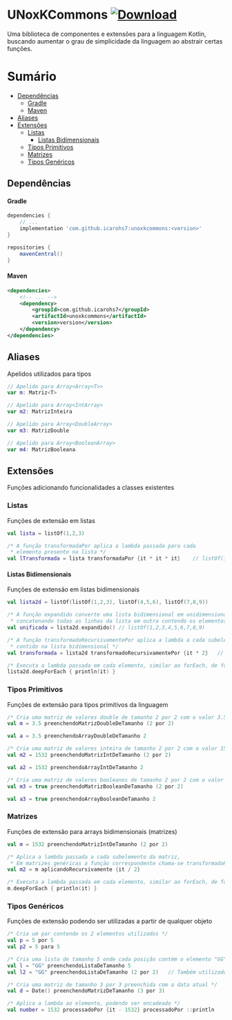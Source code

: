 # UNoxKCommons [ ![Download](https://api.bintray.com/packages/icarohs7/libraries/unoxkcommons/images/download.svg) ](https://bintray.com/icarohs7/libraries/unoxkcommons/_latestVersion)
Uma biblioteca de componentes e extensões para a linguagem
Kotlin, buscando aumentar o grau de simplicidade da linguagem
ao abstrair certas funções.

# Sumário
* [Dependências](#dependências)
  + [Gradle](#gradle)
  + [Maven](#maven)
* [Aliases](#aliases)
* [Extensões](#extensões)
	+ [Listas](#listas)
		- [Listas Bidimensionais](#listas-bidimensionais)
	+ [Tipos Primitivos](#tipos-primitivos)
	+ [Matrizes](#matrizes)
	+ [Tipos Genéricos](#tipos-genéricos)
## Dependências

#### Gradle

```groovy
dependencies {
	// ...
	implementation 'com.github.icarohs7:unoxkcommons:<version>'
}

repositories {
	mavenCentral()
}
```

#### Maven

```xml
<dependencies>
	<!-- ... -->
	<dependency>
		<groupId>com.github.icarohs7</groupId>
		<artifactId>unoxkcommons</artifactId>
		<version>version</version>
	</dependency>
</dependencies>
```
## Aliases
Apelidos utilizados para tipos

```kotlin
// Apelido para Array<Array<T>>
var m: Matriz<T>

// Apelido para Array<IntArray>
var m2: MatrizInteira

// Apelido para Array<DoubleArray>
var m3: MatrizDouble

// Apelido para Array<BooleanArray>
var m4: MatrizBooleana
```

## Extensões
Funções adicionando funcionalidades a classes existentes

### Listas
Funções de extensão em listas
```kotlin
val lista = listOf(1,2,3)

/* A função transformadaPor aplica a lambda passada para cada
 * elemento presente na lista */
val lTransformada = lista transformadaPor {it * it * it}    // listOf(1,8,27)
```

#### Listas Bidimensionais
Funções de extensão em listas bidimensionais
```kotlin
val lista2d = listOf(listOf(1,2,3), listOf(4,5,6), listOf(7,8,9))

/* A função expandido converte uma lista bidimensional em unidimensional
 * concatenando todas as linhas da lista em outra contendo os elementos */
val unificada = lista2d.expandido() // listOf(1,2,3,4,5,6,7,8,9)

/* A função transformadoRecursivamentePor aplica a lambda a cada subelemento
 * contido na lista bidimensional */
val transformada = lista2d transformadoRecursivamentePor {it * 2}   // listOf(listOf(2,4,6), listOf(8,10,12), listOf(14,16,18))

/* Executa a lambda passada em cada elemento, similar ao forEach, de forma profunda */
lista2d.deepForEach { println(it) }
```

### Tipos Primitivos
Funções de extensão para tipos primitivos da linguagem
```kotlin
/* Cria uma matriz de valores double de tamanho 2 por 2 com o valor 3.5 em cada elemento */
val m = 3.5 preenchendoMatrizDoubleDeTamanho (2 por 2)

val a = 3.5 preenchendoArrayDoubleDeTamanho 2

/* Cria uma matriz de valores inteira de tamanho 2 por 2 com o valor 1532 em cada elemento */
val m2 = 1532 preenchendoMatrizIntDeTamanho (2 por 2)

val a2 = 1532 preenchendoArrayIntDeTamanho 2

/* Cria uma matriz de valores booleanos de tamanho 2 por 2 com o valor true em cada elemento */
val m3 = true preenchendoMatrizBooleanDeTamanho (2 por 2)

val a3 = true preenchendoArrayBooleanDeTamanho 2
```

### Matrizes
Funções de extensão para arrays bidimensionais (matrizes)
```kotlin
val m = 1532 preenchendoMatrizIntDeTamanho (2 por 2)

/* Aplica a lambda passada a cada subelemento da matriz,
 * Em matrizes genéricas a função correspondente chama-se transformadoRecursivamentePor */
val m2 = m aplicandoRecursivamente {it / 2}

/* Executa a lambda passada em cada elemento, similar ao forEach, de forma profunda */
m.deepForEach { println(it) }
```

### Tipos Genéricos
Funções de extensão podendo ser utilizadas a partir de qualquer objeto
```kotlin
/* Cria um par contendo os 2 elementos utilizados */
val p = 5 por 5
val p2 = 5 para 5

/* Cria uma lista de tamanho 5 onde cada posição contém o elemento "GG" */
val l = "GG" preenchendoListaDeTamanho 5
val l2 = "GG" preenchendoListaDeTamanho (2 por 2)   // Também utilizado em listas bidimensionais

/* Cria uma matriz de tamanho 3 por 3 preenchida com a data atual */
val d = Date() preenchendoMatrizDeTamanho (3 por 3)

/* Aplica a lambda ao elemento, podendo ser encadeado */
val number = 1532 processadoPor {it - 1532} processadoPor ::println
```